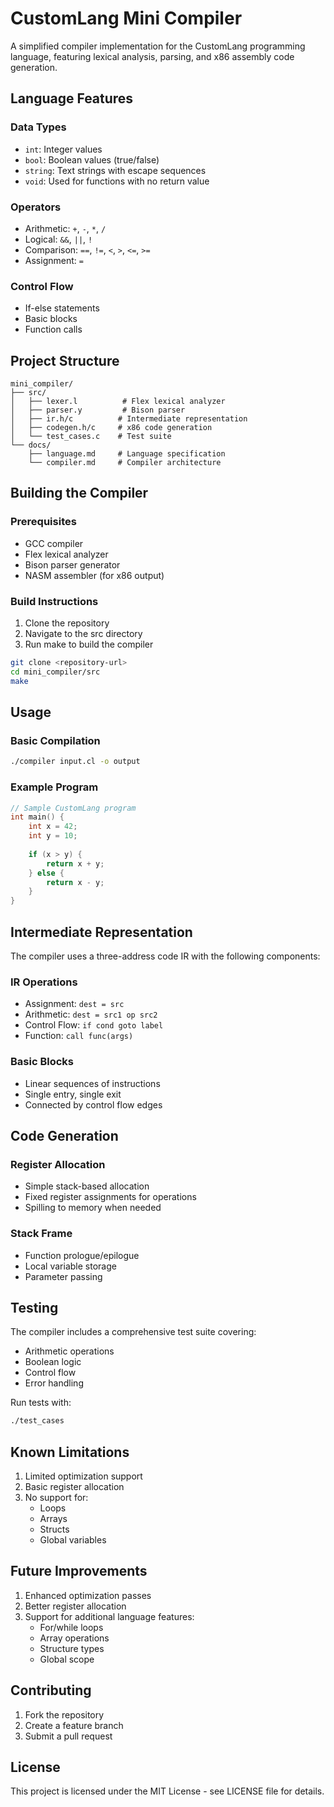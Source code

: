 # CustomLang Mini Compiler

A simplified compiler implementation for the CustomLang programming language, featuring lexical analysis, parsing, and x86 assembly code generation.

## Language Features

### Data Types
- `int`: Integer values
- `bool`: Boolean values (true/false)
- `string`: Text strings with escape sequences
- `void`: Used for functions with no return value

### Operators
- Arithmetic: `+`, `-`, `*`, `/`
- Logical: `&&`, `||`, `!`
- Comparison: `==`, `!=`, `<`, `>`, `<=`, `>=`
- Assignment: `=`

### Control Flow
- If-else statements
- Basic blocks
- Function calls

## Project Structure

```
mini_compiler/
├── src/
│   ├── lexer.l          # Flex lexical analyzer
│   ├── parser.y         # Bison parser
│   ├── ir.h/c          # Intermediate representation
│   ├── codegen.h/c     # x86 code generation
│   └── test_cases.c    # Test suite
└── docs/
    ├── language.md     # Language specification
    └── compiler.md     # Compiler architecture
```

## Building the Compiler

### Prerequisites
- GCC compiler
- Flex lexical analyzer
- Bison parser generator
- NASM assembler (for x86 output)

### Build Instructions
1. Clone the repository
2. Navigate to the src directory
3. Run make to build the compiler

```bash
git clone <repository-url>
cd mini_compiler/src
make
```

## Usage

### Basic Compilation
```bash
./compiler input.cl -o output
```

### Example Program
```c
// Sample CustomLang program
int main() {
    int x = 42;
    int y = 10;
    
    if (x > y) {
        return x + y;
    } else {
        return x - y;
    }
}
```

## Intermediate Representation

The compiler uses a three-address code IR with the following components:

### IR Operations
- Assignment: `dest = src`
- Arithmetic: `dest = src1 op src2`
- Control Flow: `if cond goto label`
- Function: `call func(args)`

### Basic Blocks
- Linear sequences of instructions
- Single entry, single exit
- Connected by control flow edges

## Code Generation

### Register Allocation
- Simple stack-based allocation
- Fixed register assignments for operations
- Spilling to memory when needed

### Stack Frame
- Function prologue/epilogue
- Local variable storage
- Parameter passing

## Testing

The compiler includes a comprehensive test suite covering:
- Arithmetic operations
- Boolean logic
- Control flow
- Error handling

Run tests with:
```bash
./test_cases
```

## Known Limitations

1. Limited optimization support
2. Basic register allocation
3. No support for:
   - Loops
   - Arrays
   - Structs
   - Global variables

## Future Improvements

1. Enhanced optimization passes
2. Better register allocation
3. Support for additional language features:
   - For/while loops
   - Array operations
   - Structure types
   - Global scope

## Contributing

1. Fork the repository
2. Create a feature branch
3. Submit a pull request

## License

This project is licensed under the MIT License - see LICENSE file for details. 